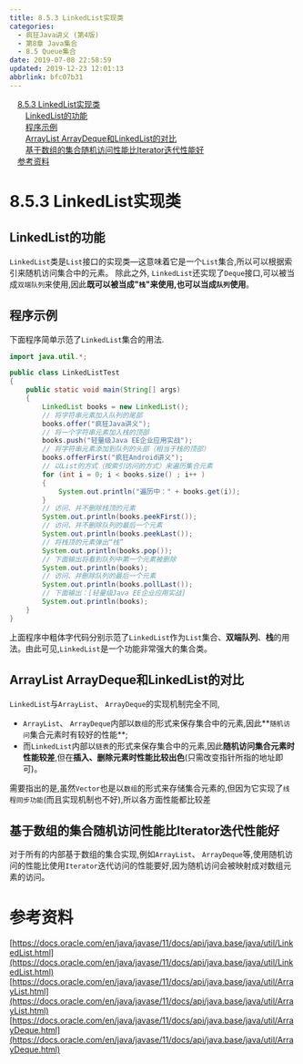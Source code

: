 ```yaml
---
title: 8.5.3 LinkedList实现类
categories: 
  - 疯狂Java讲义 (第4版)
  - 第8章 Java集合
  - 8.5 Queue集合
date: 2019-07-08 22:58:59
updated: 2019-12-23 12:01:13
abbrlink: bfc07b31
---
```

<div id='my_toc'><a href="/JavaReadingNotes/bfc07b31/#8-5-3-LinkedList实现类" class="header_1">8.5.3 LinkedList实现类</a>&nbsp;<br><a href="/JavaReadingNotes/bfc07b31/#LinkedList的功能" class="header_2">LinkedList的功能</a>&nbsp;<br><a href="/JavaReadingNotes/bfc07b31/#程序示例" class="header_2">程序示例</a>&nbsp;<br><a href="/JavaReadingNotes/bfc07b31/#ArrayList-ArrayDeque和LinkedList的对比" class="header_2">ArrayList ArrayDeque和LinkedList的对比</a>&nbsp;<br><a href="/JavaReadingNotes/bfc07b31/#基于数组的集合随机访问性能比Iterator迭代性能好" class="header_2">基于数组的集合随机访问性能比Iterator迭代性能好</a>&nbsp;<br><a href="/JavaReadingNotes/bfc07b31/#参考资料" class="header_1">参考资料</a>&nbsp;<br></div>
<style>.header_1{margin-left: 1em;}.header_2{margin-left: 2em;}.header_3{margin-left: 3em;}.header_4{margin-left: 4em;}.header_5{margin-left: 5em;}.header_6{margin-left: 6em;}</style>
<!--more-->
<script>if (navigator.platform.search('arm')==-1){document.getElementById('my_toc').style.display = 'none';}var e,p = document.getElementsByTagName('p');while (p.length>0) {e = p[0];e.parentElement.removeChild(e);}</script>

<!--end-->
<!--SSTStart-->
# 8.5.3 LinkedList实现类 #
## LinkedList的功能 ##
`LinkedList`类是`List`接口的实现类—这意味着它是一个`List`集合,所以可以根据索引来随机访问集合中的元素。
除此之外, `LinkedList`还实现了`Deque`接口,可以被当成`双端队列`来使用,因此**既可以被当成"`栈`"来使用,也可以当成`队列`使用**。

## 程序示例 ##
下面程序简单示范了`LinkedList`集合的用法.
```java
import java.util.*;

public class LinkedListTest
{
    public static void main(String[] args)
    {
        LinkedList books = new LinkedList();
        // 将字符串元素加入队列的尾部
        books.offer("疯狂Java讲义");
        // 将一个字符串元素加入栈的顶部
        books.push("轻量级Java EE企业应用实战");
        // 将字符串元素添加到队列的头部（相当于栈的顶部）
        books.offerFirst("疯狂Android讲义");
        // 以List的方式（按索引访问的方式）来遍历集合元素
        for (int i = 0; i < books.size() ; i++ )
        {
            System.out.println("遍历中：" + books.get(i));
        }
        // 访问、并不删除栈顶的元素
        System.out.println(books.peekFirst());
        // 访问、并不删除队列的最后一个元素
        System.out.println(books.peekLast());
        // 将栈顶的元素弹出“栈”
        System.out.println(books.pop());
        // 下面输出将看到队列中第一个元素被删除
        System.out.println(books);
        // 访问、并删除队列的最后一个元素
        System.out.println(books.pollLast());
        // 下面输出：[轻量级Java EE企业应用实战]
        System.out.println(books);
    }
}
```
上面程序中粗体字代码分别示范了`LinkedList`作为`List`集合、**双端队列**、**栈**的用法。由此可见,`LinkedList`是一个功能非常强大的集合类。
## ArrayList ArrayDeque和LinkedList的对比 ##
`LinkedList`与`ArrayList`、 `ArrayDeque`的实现机制完全不同, 
- `ArrayList`、 `ArrayDeque`内部以`数组`的形式来保存集合中的元素,因此**`随机访问`集合元素时有较好的性能**;
- 而`LinkedList`内部以`链表`的形式来保存集合中的元素,因此**随机访问集合元素时性能较差**,但在**插入、删除元素时性能比较出色**(只需改变指针所指的地址即可)。

需要指出的是,虽然`Vector`也是以`数组`的形式来存储集合元素的,但因为它实现了`线程同步功能`(而且实现机制也不好),所以各方面性能都比较差

## 基于数组的集合随机访问性能比Iterator迭代性能好 ##
对于所有的内部基于数组的集合实现,例如`ArrayList`、 `ArrayDeque`等,使用随机访问的性能比使用`Iterator`迭代访问的性能要好,因为随机访问会被映射成对数组元素的访问。
<!--SSTStop-->
# 参考资料 #
[https://docs.oracle.com/en/java/javase/11/docs/api/java.base/java/util/LinkedList.html](https://docs.oracle.com/en/java/javase/11/docs/api/java.base/java/util/LinkedList.html)
[https://docs.oracle.com/en/java/javase/11/docs/api/java.base/java/util/ArrayList.html](https://docs.oracle.com/en/java/javase/11/docs/api/java.base/java/util/ArrayList.html)
[https://docs.oracle.com/en/java/javase/11/docs/api/java.base/java/util/ArrayDeque.html](https://docs.oracle.com/en/java/javase/11/docs/api/java.base/java/util/ArrayDeque.html)
